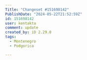```yaml
---
Title: "Changeset #151698142"
PublishDate: "2024-05-22T21:52:59Z"
id: 151698142
user: kentakta
comment: update
created_by: iD 2.29.0
tags:
  - Montenegro
  - Podgorica

---
```

